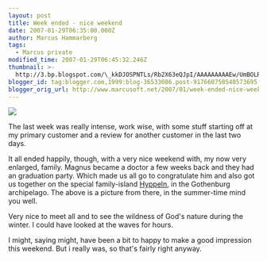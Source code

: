 ```yaml
---
layout: post
title: Week ended - nice weekend
date: 2007-01-29T06:35:00.000Z
author: Marcus Hammarberg
tags:
  - Marcus private
modified_time: 2007-01-29T06:45:32.246Z
thumbnail: >-
  http://3.bp.blogspot.com/\_kkDJOSPNTLs/Rb2X63eQJpI/AAAAAAAAAEw/UmBOLRCpza4/s72-c/PICT0384.JPG
blogger_id: tag:blogger.com,1999:blog-36533086.post-917660750540573695
blogger_orig_url: http://www.marcusoft.net/2007/01/week-ended-nice-weekend.html
---
```



[<img
src="http://3.bp.blogspot.com/_kkDJOSPNTLs/Rb2X63eQJpI/AAAAAAAAAEw/UmBOLRCpza4/s400/PICT0384.JPG"
id="BLOGGER_PHOTO_ID_5025339796794386066"
style="DISPLAY: block; MARGIN: 0px auto 10px; CURSOR: hand; TEXT-ALIGN: center"
data-border="0" />](http://3.bp.blogspot.com/_kkDJOSPNTLs/Rb2X63eQJpI/AAAAAAAAAEw/UmBOLRCpza4/s1600-h/PICT0384.JPG)

<div>

The last week was really intense, work wise, with some stuff
starting off at my primary customer and a review for another customer in
the last two days.

</div>


<div>

It all ended happily, though, with a very nice
weekend with, my now very enlarged, family. Magnus became a doctor a few
weeks back and they had an graduation party. Which made us all go to
congratulate him and also got us together on the special family-island
[Hyppeln](http://www.hyppeln.com/),
in the Gothenburg <span
id="SPELLING_ERROR_5"
class="blsp-spelling-corrected">archipelago. The above is a
picture from there, in the summer-time mind you well.

</div>


<div>

Very nice to meet all and to see the wildness of God's nature during the
winter. I could have looked at the waves for hours.

</div>


<div>

I might, saying might, have been a bit to happy to make a good
impression this weekend. But i really was, so that's
fairly right anyway.

</div>

